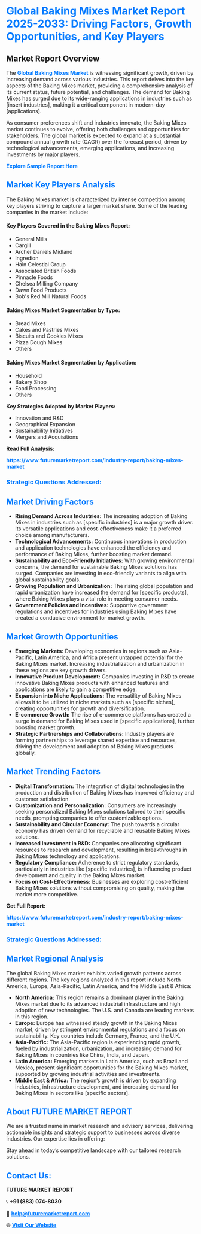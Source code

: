 <h1 style="color: #007BFF;">Global Baking Mixes Market Report 2025-2033: Driving Factors, Growth Opportunities, and Key Players</h1>

<section id="overview">
<h2>Market Report Overview</h2>
<p>The <a href="https://www.futuremarketreport.com/industry-report/baking-mixes-market" style="color: #007BFF; text-decoration: none;"><strong>Global Baking Mixes Market</strong></a> is witnessing significant growth, driven by increasing demand across various industries. This report delves into the key aspects of the Baking Mixes market, providing a comprehensive analysis of its current status, future potential, and challenges. The demand for Baking Mixes has surged due to its wide-ranging applications in industries such as [insert industries], making it a critical component in modern-day [applications].</p>
<p>As consumer preferences shift and industries innovate, the Baking Mixes market continues to evolve, offering both challenges and opportunities for stakeholders. The global market is expected to expand at a substantial compound annual growth rate (CAGR) over the forecast period, driven by technological advancements, emerging applications, and increasing investments by major players.</p>
</section>

<section id="overview">
<p><a href="https://www.futuremarketreport.com/request-sample/reportId=51823" style="color: #007BFF; text-decoration: none;"><strong>Explore Sample Report Here</strong></a></p>
</section>

<section id="key-players">
<h2 style="color: #007BFF;">Market Key Players Analysis</h2>
<p>The Baking Mixes market is characterized by intense competition among key players striving to capture a larger market share. Some of the leading companies in the market include:</p>
<h4>Key Players Covered in the Baking Mixes Report:</h4>
<ul><li>General Mills</li><li>Cargill</li><li>Archer Daniels Midland</li><li>Ingredion</li><li>Hain Celestial Group</li><li>Associated British Foods</li><li>Pinnacle Foods</li><li>Chelsea Milling Company</li><li>Dawn Food Products</li><li>Bob&#039;s Red Mill Natural Foods</li></ul>
<h4>Baking Mixes Market Segmentation by Type:</h4>
<ul><li>Bread Mixes</li><li>Cakes and Pastries Mixes</li><li>Biscuits and Cookies Mixes</li><li>Pizza Dough Mixes</li><li>Others</li></ul>

<h4>Baking Mixes Market Segmentation by Application:</h4>
<ul><li>Household</li><li>Bakery Shop</li><li>Food Processing</li><li>Others</li></ul>
<p><strong>Key Strategies Adopted by Market Players:</strong></p>
<ul>
<li>Innovation and R&D</li>
<li>Geographical Expansion</li>
<li>Sustainability Initiatives</li>
<li>Mergers and Acquisitions</li>
</ul>
</section>

<section>
<p><strong>Read Full Analysis: </strong></p><a href="https://www.futuremarketreport.com/industry-report/baking-mixes-market" style="color: #007BFF; text-decoration: none;"><strong>https://www.futuremarketreport.com/industry-report/baking-mixes-market</strong></a>
<h3 style="color: #007BFF;">Strategic Questions Addressed:</h3>
</section>

<section id="driving-factors">
<h2 style="color: #007BFF;">Market Driving Factors</h2>
<ul>
<li><strong>Rising Demand Across Industries:</strong> The increasing adoption of Baking Mixes in industries such as [specific industries] is a major growth driver. Its versatile applications and cost-effectiveness make it a preferred choice among manufacturers.</li>
<li><strong>Technological Advancements:</strong> Continuous innovations in production and application technologies have enhanced the efficiency and performance of Baking Mixes, further boosting market demand.</li>
<li><strong>Sustainability and Eco-Friendly Initiatives:</strong> With growing environmental concerns, the demand for sustainable Baking Mixes solutions has surged. Companies are investing in eco-friendly variants to align with global sustainability goals.</li>
<li><strong>Growing Population and Urbanization:</strong> The rising global population and rapid urbanization have increased the demand for [specific products], where Baking Mixes plays a vital role in meeting consumer needs.</li>
<li><strong>Government Policies and Incentives:</strong> Supportive government regulations and incentives for industries using Baking Mixes have created a conducive environment for market growth.</li>
</ul>
</section>

<section id="growth-opportunities">
<h2 style="color: #007BFF;">Market Growth Opportunities</h2>
<ul>
<li><strong>Emerging Markets:</strong> Developing economies in regions such as Asia-Pacific, Latin America, and Africa present untapped potential for the Baking Mixes market. Increasing industrialization and urbanization in these regions are key growth drivers.</li>
<li><strong>Innovative Product Development:</strong> Companies investing in R&D to create innovative Baking Mixes products with enhanced features and applications are likely to gain a competitive edge.</li>
<li><strong>Expansion into Niche Applications:</strong> The versatility of Baking Mixes allows it to be utilized in niche markets such as [specific niches], creating opportunities for growth and diversification.</li>
<li><strong>E-commerce Growth:</strong> The rise of e-commerce platforms has created a surge in demand for Baking Mixes used in [specific applications], further boosting market growth.</li>
<li><strong>Strategic Partnerships and Collaborations:</strong> Industry players are forming partnerships to leverage shared expertise and resources, driving the development and adoption of Baking Mixes products globally.</li>
</ul>
</section>

<section id="trending-factors">
<h2 style="color: #007BFF;">Market Trending Factors</h2>
<ul>
<li><strong>Digital Transformation:</strong> The integration of digital technologies in the production and distribution of Baking Mixes has improved efficiency and customer satisfaction.</li>
<li><strong>Customization and Personalization:</strong> Consumers are increasingly seeking personalized Baking Mixes solutions tailored to their specific needs, prompting companies to offer customizable options.</li>
<li><strong>Sustainability and Circular Economy:</strong> The push towards a circular economy has driven demand for recyclable and reusable Baking Mixes solutions.</li>
<li><strong>Increased Investment in R&D:</strong> Companies are allocating significant resources to research and development, resulting in breakthroughs in Baking Mixes technology and applications.</li>
<li><strong>Regulatory Compliance:</strong> Adherence to strict regulatory standards, particularly in industries like [specific industries], is influencing product development and quality in the Baking Mixes market.</li>
<li><strong>Focus on Cost-Effectiveness:</strong> Businesses are exploring cost-efficient Baking Mixes solutions without compromising on quality, making the market more competitive.</li>
</ul>
</section>

<section>
<p><strong>Get Full Report: </strong></p><a href="https://www.futuremarketreport.com/industry-report/baking-mixes-market" style="color: #007BFF; text-decoration: none;"><strong>https://www.futuremarketreport.com/industry-report/baking-mixes-market</strong></a>
<h3 style="color: #007BFF;">Strategic Questions Addressed:</h3>
</section>


<section id="regional-analysis">
<h2 style="color: #007BFF;">Market Regional Analysis</h2>
<p>The global Baking Mixes market exhibits varied growth patterns across different regions. The key regions analyzed in this report include North America, Europe, Asia-Pacific, Latin America, and the Middle East & Africa:</p>
<ul>
<li><strong>North America:</strong> This region remains a dominant player in the Baking Mixes market due to its advanced industrial infrastructure and high adoption of new technologies. The U.S. and Canada are leading markets in this region.</li>
<li><strong>Europe:</strong> Europe has witnessed steady growth in the Baking Mixes market, driven by stringent environmental regulations and a focus on sustainability. Key countries include Germany, France, and the U.K.</li>
<li><strong>Asia-Pacific:</strong> The Asia-Pacific region is experiencing rapid growth, fueled by industrialization, urbanization, and increasing demand for Baking Mixes in countries like China, India, and Japan.</li>
<li><strong>Latin America:</strong> Emerging markets in Latin America, such as Brazil and Mexico, present significant opportunities for the Baking Mixes market, supported by growing industrial activities and investments.</li>
<li><strong>Middle East & Africa:</strong> The region’s growth is driven by expanding industries, infrastructure development, and increasing demand for Baking Mixes in sectors like [specific sectors].</li>
</ul>
</section>

<footer>
<h2 style="color: #007BFF;">About FUTURE MARKET REPORT</h2>
<p>We are a trusted name in market research and advisory services, delivering actionable insights and strategic support to businesses across diverse industries. Our expertise lies in offering:</p>

<p>Stay ahead in today’s competitive landscape with our tailored research solutions.</p>

<h2 style="color: #007BFF;">Contact Us:</h2>
<p><strong>FUTURE MARKET REPORT</strong></p>
<p>📞 <strong>+91 (883) 074-8030</strong></p>
<p>📧 <strong><a href="mailto:help@futuremarketreport.com" style="color: #007BFF;">help@futuremarketreport.com</a></strong></p>
<p>🌐 <strong><a href="https://www.futuremarketreport.com/" style="color: #007BFF;">Visit Our Website</a></strong></p>
</footer>